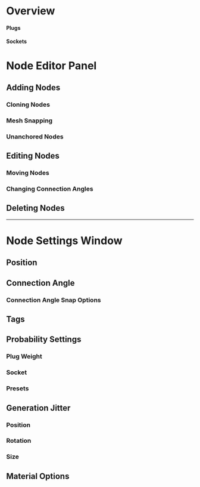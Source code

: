 # Overview

#### Plugs

#### Sockets

# Node Editor Panel

## Adding Nodes

### Cloning Nodes

### Mesh Snapping

### Unanchored Nodes

## Editing Nodes

### Moving Nodes

### Changing Connection Angles

## Deleting Nodes

---

# Node Settings Window

## Position

## Connection Angle

### Connection Angle Snap Options

## Tags

## Probability Settings

### Plug Weight

### Socket

### Presets

## Generation Jitter

### Position

### Rotation

### Size

## Material Options
